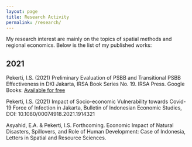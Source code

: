```yaml
---
layout: page
title: Research Activity
permalink: /research/
---
```


My research interest are mainly on the topics of spatial methods and regional economics. Below is the list of my published works:

## 2021
Pekerti, I.S. (2021) Preliminary Evaluation of PSBB and Transitional PSBB Effectiveness in DKI Jakarta, IRSA Book Series No. 19. IRSA Press. Google Books: [Available for free][gbooks]

Pekerti, I.S. (2021) Impact of Socio-economic Vulnerability towards Covid-19 Force of Infection in Jakarta, Bulletin of Indonesian Economic Studies, DOI: 10.1080/00074918.2021.1914321

Asyahid, E.A. & Pekerti, I.S. Forthcoming. Economic Impact of Natural Disasters, Spillovers, and Role of Human Development: Case of Indonesia, Letters in Spatial and Resource Sciences.

[psbb]: https://www.researchgate.net/publication/344425963_Preliminary_Evaluation_of_PSBB_and_Transitional_PSBB_Effectiveness_in_DKI_Jakarta
[gbooks]: https://www.google.co.id/books/edition/Regional_Perspectives_of_COVID_19_in_Ind/D1NKEAAAQBAJ?hl=en&gbpv=0&kptab=overview
